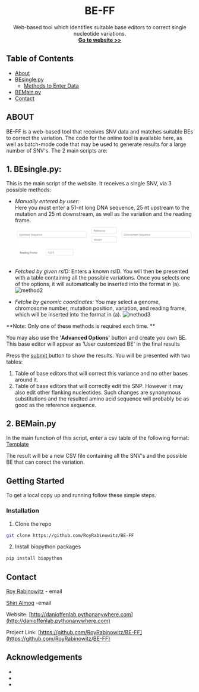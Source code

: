 
<!-- PROJECT LOGO -->
<br />
<p align="center">

  <h1 align="center">BE-FF</h1>

  <p align="center">
    Web-based tool which identifies suitable base editors to correct single nucleotide variations.
    <br />
    <a href="http://danioffenlab.pythonanywhere.com/"><strong>Go to website >> </strong></a>
   
  </p>




<!-- TABLE OF CONTENTS -->
## Table of Contents

* [About](#ABOUT)
* [BEsingle.py](#built-with)
  * [Methods to Enter Data](#methods)
* [BEMain.py](#BEMain.py)
* [Contact](#contact)

<!-- ABOUT  -->
## ABOUT

BE-FF is a web-based tool that receives SNV data and matches suitable BEs to correct the
variation. The code for the online tool is available here, as well as batch-mode code that may be used
to generate results for a large number of SNV's.
The 2 main scripts are:


## 1. BEsingle.py: 
This is the main script of the website. It receives a single SNV, via 3 possible methods: <br> 

* <i> Manually entered by user:</i> <br> Here you must enter a 51-nt long DNA sequence, 25 nt upstream to the mutation and 25 nt downstream, as well as the variation and the reading frame. 
![method1](method1.PNG)
 
* <i> Fetched by given rsID: </i> Enters a known rsID. You will then be presented with a table containing all the possible variations. Once you selects one of the options, it will automatically be inserted into the format in (a). 
![method2](method2.PNG)

* <i> Fetche by genomic coordinates: </i> You may select a genome, chromosome number, mutation position, variation, and reading frame, which will be inserted into the format in (a).
![method3](method3.PNG) 

**Note: Only one of these methods is required each time. **
 
You may also use the **'Advanced Options'** button and create you own BE. This base editor will appear as
'User customized BE' in the final results

Press the <u> submit </u> button to show the results. You will be presented with two tables:
1. Table of  base editors that will correct this variance and no other bases around it.
2. Table of base editors that will correctly edit the SNP. However it may also edit other flanking nucleotides.
Such changes are synonymous substitutions and the resulted amino acid sequence will probably be as good as the reference sequence.

## 2. BEMain.py
In the main function of this script, enter a csv table of the following format:
[Template](sample3.csv)

The result will be a new CSV file containing all the SNV's and the possible BE that can corect the variation. 



<!-- GETTING STARTED -->
## Getting Started

To get a local copy up and running follow these simple steps.


### Installation
 
1. Clone the repo
```sh
git clone https://github.com/RoyRabinowitz/BE-FF
```
2. Install biopython packages
```sh
pip install biopython 
```

<!-- CONTACT -->
## Contact

[Roy Rabinowitz](rabinowitz.roy@gmail.com) - email

[Shiri Almog](shirialmog1@gmail.com)  -email

Website: [http://danioffenlab.pythonanywhere.com](http://danioffenlab.pythonanywhere.com)

Project Link: [https://github.com/RoyRabinowitz/BE-FF](https://github.com/RoyRabinowitz/BE-FF)



<!-- ACKNOWLEDGEMENTS -->
## Acknowledgements

* []()
* []()
* []()


